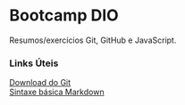 # Bootcamp DIO
Resumos/exercícios Git, GitHub e JavaScript. 
  
### Links Úteis
[Download do Git](https://git-scm.com/downloads)<br>
[Sintaxe básica Markdown](https://www.markdownguide.org/basic-syntax)

